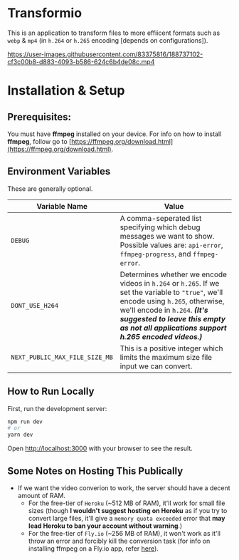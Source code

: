 # Transformio

This is an application to transform files to more effiicent formats such as `webp` & `mp4` (in `h.264` or `h.265` encoding [depends on configurations]).

https://user-images.githubusercontent.com/83375816/188737102-cf3c00b8-d883-4093-b586-624c6b4de08c.mp4

# Installation & Setup

## Prerequisites:

You must have **ffmpeg** installed on your device. For info on how to install **ffmpeg**, follow go to [https://ffmpeg.org/download.html](https://ffmpeg.org/download.html).

## Environment Variables

These are generally optional.

| Variable Name | Value |
| ------------- | ----- |
| `DEBUG` | A comma-seperated list specifying which debug messages we want to show. Possible values are: `api-error`, `ffmpeg-progress`, and `ffmpeg-error`. |
| `DONT_USE_H264` | Determines whether we encode videos in `h.264` or `h.265`. If we set the variable to `"true"`, we'll encode using `h.265`, otherwise, we'll encode in `h.264`. **_(It's suggested to leave this empty as not all applications support h.265 encoded videos.)_** |
| `NEXT_PUBLIC_MAX_FILE_SIZE_MB` | This is a positive integer which limits the maximum size file input we can convert. |

## How to Run Locally

First, run the development server:

```bash
npm run dev
# or
yarn dev
```

Open [http://localhost:3000](http://localhost:3000) with your browser to see the result.

## Some Notes on Hosting This Publically

- If we want the video converion to work, the server should have a decent amount of RAM.
  - For the free-tier of `Heroku` (~512 MB of RAM), it'll work for small file sizes (though **I wouldn't suggest hosting on Heroku** as if you try to convert large files, it'll give a `memory quota exceeded` error that **may lead Heroku to ban your account without warning**.)
  - For the free-tier of `Fly.io` (~256 MB of RAM), it won't work as it'll throw an error and forcibly kill the conversion task (for info on installing ffmpeg on a Fly.io app, refer [here](https://community.fly.io/t/how-can-i-use-ffmpeg-on-fly-io/4366)).

